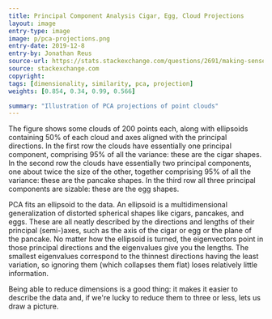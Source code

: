 ```yaml
---
title: Principal Component Analysis Cigar, Egg, Cloud Projections
layout: image
entry-type: image
image: p/pca-projections.png
entry-date: 2019-12-8
entry-by: Jonathan Reus
source-url: https://stats.stackexchange.com/questions/2691/making-sense-of-principal-component-analysis-eigenvectors-eigenvalues
source: stackexchange.com
copyright:
tags: [dimensionality, similarity, pca, projection]
weights: [0.854, 0.34, 0.99, 0.566]

summary: "Illustration of PCA projections of point clouds"
---
```

The figure shows some clouds of 200 points each, along with ellipsoids containing 50% of each cloud and axes aligned with the principal directions. In the first row the clouds have essentially one principal component, comprising 95% of all the variance: these are the cigar shapes. In the second row the clouds have essentially two principal components, one about twice the size of the other, together comprising 95% of all the variance: these are the pancake shapes. In the third row all three principal components are sizable: these are the egg shapes.

PCA fits an ellipsoid to the data. An ellipsoid is a multidimensional generalization of distorted spherical shapes like cigars, pancakes, and eggs. These are all neatly described by the directions and lengths of their principal (semi-)axes, such as the axis of the cigar or egg or the plane of the pancake. No matter how the ellipsoid is turned, the eigenvectors point in those principal directions and the eigenvalues give you the lengths. The smallest eigenvalues correspond to the thinnest directions having the least variation, so ignoring them (which collapses them flat) loses relatively little information.

Being able to reduce dimensions is a good thing: it makes it easier to describe the data and, if we're lucky to reduce them to three or less, lets us draw a picture.
